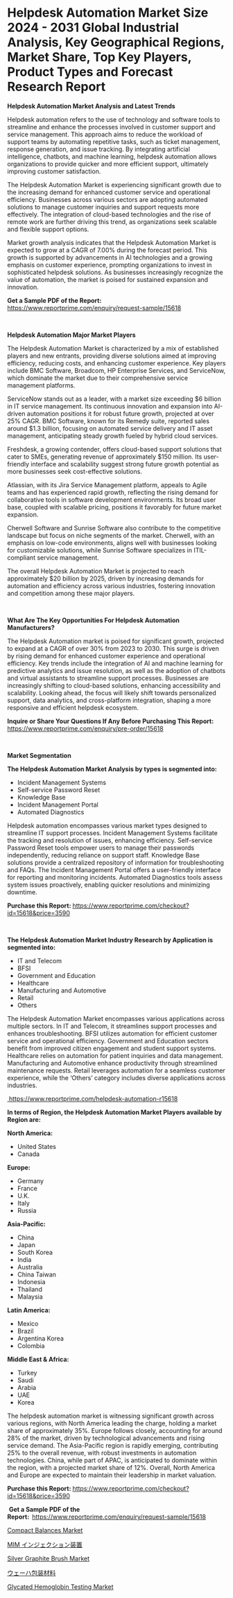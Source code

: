 <p><h1>Helpdesk Automation Market Size 2024 - 2031 Global Industrial Analysis, Key Geographical Regions, Market Share, Top Key Players, Product Types and Forecast Research Report</h1></p><p><strong>Helpdesk Automation Market Analysis and Latest Trends</strong></p>
<p><p>Helpdesk automation refers to the use of technology and software tools to streamline and enhance the processes involved in customer support and service management. This approach aims to reduce the workload of support teams by automating repetitive tasks, such as ticket management, response generation, and issue tracking. By integrating artificial intelligence, chatbots, and machine learning, helpdesk automation allows organizations to provide quicker and more efficient support, ultimately improving customer satisfaction.</p><p>The Helpdesk Automation Market is experiencing significant growth due to the increasing demand for enhanced customer service and operational efficiency. Businesses across various sectors are adopting automated solutions to manage customer inquiries and support requests more effectively. The integration of cloud-based technologies and the rise of remote work are further driving this trend, as organizations seek scalable and flexible support options.</p><p>Market growth analysis indicates that the Helpdesk Automation Market is expected to grow at a CAGR of 7.00% during the forecast period. This growth is supported by advancements in AI technologies and a growing emphasis on customer experience, prompting organizations to invest in sophisticated helpdesk solutions. As businesses increasingly recognize the value of automation, the market is poised for sustained expansion and innovation.</p></p>
<p><strong>Get a Sample PDF of the Report:&nbsp;</strong> <a href="https://www.reportprime.com/enquiry/request-sample/15618">https://www.reportprime.com/enquiry/request-sample/15618</a></p>
<p>&nbsp;</p>
<p><strong>Helpdesk Automation Major Market Players</strong></p>
<p><p>The Helpdesk Automation Market is characterized by a mix of established players and new entrants, providing diverse solutions aimed at improving efficiency, reducing costs, and enhancing customer experience. Key players include BMC Software, Broadcom, HP Enterprise Services, and ServiceNow, which dominate the market due to their comprehensive service management platforms.</p><p>ServiceNow stands out as a leader, with a market size exceeding $6 billion in IT service management. Its continuous innovation and expansion into AI-driven automation positions it for robust future growth, projected at over 25% CAGR. BMC Software, known for its Remedy suite, reported sales around $1.3 billion, focusing on automated service delivery and IT asset management, anticipating steady growth fueled by hybrid cloud services.</p><p>Freshdesk, a growing contender, offers cloud-based support solutions that cater to SMEs, generating revenue of approximately $150 million. Its user-friendly interface and scalability suggest strong future growth potential as more businesses seek cost-effective solutions.</p><p>Atlassian, with its Jira Service Management platform, appeals to Agile teams and has experienced rapid growth, reflecting the rising demand for collaborative tools in software development environments. Its broad user base, coupled with scalable pricing, positions it favorably for future market expansion.</p><p>Cherwell Software and Sunrise Software also contribute to the competitive landscape but focus on niche segments of the market. Cherwell, with an emphasis on low-code environments, aligns well with businesses looking for customizable solutions, while Sunrise Software specializes in ITIL-compliant service management.</p><p>The overall Helpdesk Automation Market is projected to reach approximately $20 billion by 2025, driven by increasing demands for automation and efficiency across various industries, fostering innovation and competition among these major players.</p></p>
<p>&nbsp;</p>
<p><strong>What Are The Key Opportunities For Helpdesk Automation Manufacturers?</strong></p>
<p><p>The Helpdesk Automation market is poised for significant growth, projected to expand at a CAGR of over 30% from 2023 to 2030. This surge is driven by rising demand for enhanced customer experience and operational efficiency. Key trends include the integration of AI and machine learning for predictive analytics and issue resolution, as well as the adoption of chatbots and virtual assistants to streamline support processes. Businesses are increasingly shifting to cloud-based solutions, enhancing accessibility and scalability. Looking ahead, the focus will likely shift towards personalized support, data analytics, and cross-platform integration, shaping a more responsive and efficient helpdesk ecosystem.</p></p>
<p><strong>Inquire or Share Your Questions If Any Before Purchasing This Report:</strong> <a href="https://www.reportprime.com/enquiry/pre-order/15618">https://www.reportprime.com/enquiry/pre-order/15618</a></p>
<p>&nbsp;</p>
<p><strong>Market Segmentation</strong></p>
<p><strong>The Helpdesk Automation Market Analysis by types is segmented into:</strong></p>
<p><ul><li>Incident Management Systems</li><li>Self-service Password Reset</li><li>Knowledge Base</li><li>Incident Management Portal</li><li>Automated Diagnostics</li></ul></p>
<p><p>Helpdesk automation encompasses various market types designed to streamline IT support processes. Incident Management Systems facilitate the tracking and resolution of issues, enhancing efficiency. Self-service Password Reset tools empower users to manage their passwords independently, reducing reliance on support staff. Knowledge Base solutions provide a centralized repository of information for troubleshooting and FAQs. The Incident Management Portal offers a user-friendly interface for reporting and monitoring incidents. Automated Diagnostics tools assess system issues proactively, enabling quicker resolutions and minimizing downtime.</p></p>
<p><strong>Purchase this Report:&nbsp;</strong><a href="https://www.reportprime.com/checkout?id=15618&price=3590">https://www.reportprime.com/checkout?id=15618&price=3590</a></p>
<p>&nbsp;</p>
<p><strong>The Helpdesk Automation Market Industry Research by Application is segmented into:</strong></p>
<p><ul><li>IT and Telecom</li><li>BFSI</li><li>Government and Education</li><li>Healthcare</li><li>Manufacturing and Automotive</li><li>Retail</li><li>Others</li></ul></p>
<p><p>The Helpdesk Automation Market encompasses various applications across multiple sectors. In IT and Telecom, it streamlines support processes and enhances troubleshooting. BFSI utilizes automation for efficient customer service and operational efficiency. Government and Education sectors benefit from improved citizen engagement and student support systems. Healthcare relies on automation for patient inquiries and data management. Manufacturing and Automotive enhance productivity through streamlined maintenance requests. Retail leverages automation for a seamless customer experience, while the ‘Others’ category includes diverse applications across industries.</p></p>
<p><a href="https://www.reportprime.com/helpdesk-automation-r15618">&nbsp;https://www.reportprime.com/helpdesk-automation-r15618</a></p>
<p><strong>In terms of Region, the Helpdesk Automation Market Players available by Region are:</strong></p>
<p>
    <p> <strong> North America: </strong>
        <ul>
            <li>United States</li>
            <li>Canada</li>
        </ul>
        </p> 
    <p> <strong> Europe: </strong>
        <ul>
            <li>Germany</li>
            <li>France</li>
            <li>U.K.</li>
            <li>Italy</li>
            <li>Russia</li>
        </ul>
        </p> 
    <p> <strong> Asia-Pacific: </strong>
        <ul>
            <li>China</li>
            <li>Japan</li>
            <li>South Korea</li>
            <li>India</li>
            <li>Australia</li>
            <li>China Taiwan</li>
            <li>Indonesia</li>
            <li>Thailand</li>
            <li>Malaysia</li>
        </ul>
        </p> 
    <p> <strong> Latin America: </strong>
        <ul>
            <li>Mexico</li>
            <li>Brazil</li>
            <li>Argentina Korea</li>
            <li>Colombia</li>
        </ul>
        </p> 
    <p> <strong> Middle East & Africa: </strong>
        <ul>
            <li>Turkey</li>
            <li>Saudi</li>
            <li>Arabia</li>
            <li>UAE</li>
            <li>Korea</li>
        </ul>
    </p>
    </p>
<p><p>The helpdesk automation market is witnessing significant growth across various regions, with North America leading the charge, holding a market share of approximately 35%. Europe follows closely, accounting for around 28% of the market, driven by technological advancements and rising service demand. The Asia-Pacific region is rapidly emerging, contributing 25% to the overall revenue, with robust investments in automation technologies. China, while part of APAC, is anticipated to dominate within the region, with a projected market share of 12%. Overall, North America and Europe are expected to maintain their leadership in market valuation.</p></p>
<p><strong>Purchase this Report: </strong><a href="https://www.reportprime.com/checkout?id=15618&price=3590">https://www.reportprime.com/checkout?id=15618&price=3590</a></p>
<p>&nbsp;<strong>Get a Sample PDF of the Report:&nbsp;&nbsp;</strong><a href="https://www.reportprime.com/enquiry/request-sample/15618">https://www.reportprime.com/enquiry/request-sample/15618</a></p>
<p><strong></strong></p>
<p><p><a href="https://www.linkedin.com/pulse/compact-balances-market-outlook-complete-industry-analysis-ppote?trackingId=QdJIUqtITm%2BsLvAEMT5wFg%3D%3D">Compact Balances Market</a></p><p><a href="https://medium.com/@sandymann91/mim%E6%B3%A8%E5%B0%84%E8%A3%85%E7%BD%AE%E5%B8%82%E5%A0%B4%E8%AA%BF%E6%9F%BB%E3%83%AC%E3%83%9D%E3%83%BC%E3%83%88-2024%E5%B9%B4%E3%81%8B%E3%82%892031%E5%B9%B4%E3%81%BE%E3%81%A7%E3%81%AE5-1-%E3%81%AE%E5%AE%89%E5%AE%9A%E3%81%97%E3%81%9Fcagr%E3%82%92%E6%8C%81%E3%81%A4%E5%B8%82%E5%A0%B4%E4%BA%88%E6%B8%AC%E3%81%A8%E6%88%90%E9%95%B7%E8%A6%8B%E9%80%9A%E3%81%97-c0b39636eba0?postPublishedType=initial">MIM インジェクション装置</a></p><p><a href="https://medium.com/@rasaunharrison331/the-global-silver-graphite-brush-market-is-a-dynamic-and-growing-industry-783e2dcefbae">Silver Graphite Brush Market</a></p><p><a href="https://medium.com/@sandymann91/%E3%82%A6%E3%82%A7%E3%83%8F%E3%83%BC%E3%83%91%E3%83%83%E3%82%B1%E3%83%BC%E3%82%B8%E6%9D%90%E6%96%99%E5%B8%82%E5%A0%B4%E3%81%AE%E6%B4%9E%E5%AF%9F-%E8%A3%BD%E5%93%81-%E5%9C%B0%E5%9F%9F%E5%88%86%E6%9E%90%E3%81%AF2024%E5%B9%B4%E3%81%8B%E3%82%892031%E5%B9%B4%E3%81%BE%E3%81%A7%E3%81%AE%E6%9C%9F%E9%96%93%E3%81%A7%E4%BA%88%E6%B8%AC%E3%81%95%E3%82%8C%E3%81%A6%E3%81%84%E3%81%BE%E3%81%99-cc13eff02f24?postPublishedType=initial">ウェーハ包装材料</a></p><p><a href="https://github.com/AshikRahman991/Market-Research-Report-List-1/blob/main/glycated-hemoglobin-testing-market.md">Glycated Hemoglobin Testing Market</a></p></p>